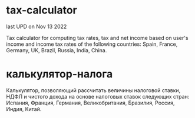 # tax-calculator
last UPD on Nov 13 2022

Tax calculator for computing tax rates, tax and net income based on user's income and income tax rates of the following countries: Spain, France, Germany, UK, Brazil, Russia, India, China.

# калькулятор-налога
Калькулятор, позволяющий рассчитать величины налоговой ставки, НДФЛ и чистого дохода на основе налоговых ставок следующих стран: Испания, Франция, Германия, Великобритания, Бразилия, Россия, Индия, Китай.
